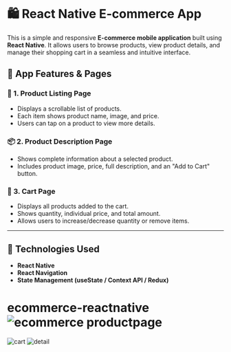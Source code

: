 # 🛍️ React Native E-commerce App

This is a simple and responsive **E-commerce mobile application** built using **React Native**. It allows users to browse products, view product details, and manage their shopping cart in a seamless and intuitive interface.

## 📱 App Features & Pages

### 🧾 1. Product Listing Page
- Displays a scrollable list of products.
- Each item shows product name, image, and price.
- Users can tap on a product to view more details.

### 📦 2. Product Description Page
- Shows complete information about a selected product.
- Includes product image, price, full description, and an "Add to Cart" button.

### 🛒 3. Cart Page
- Displays all products added to the cart.
- Shows quantity, individual price, and total amount.
- Allows users to increase/decrease quantity or remove items.

---

## 🔧 Technologies Used
- **React Native**
- **React Navigation**
- **State Management (useState / Context API / Redux)**
# ecommerce-reactnative![ecommerce productpage](https://github.com/user-attachments/assets/094e5ea0-29ab-441a-ab62-6bdf277bfc83)
![cart](https://github.com/user-attachments/assets/86332b77-36d1-4bbe-86a8-c997d2693a86)
![detail](https://github.com/user-attachments/assets/76240dd7-bdc8-4f87-ab7c-8c95cff020c2)

